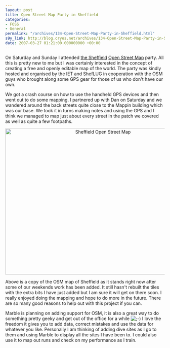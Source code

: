 ```yaml
---
layout: post
title: Open Street Map Party in Sheffield
categories:
- FOSS
- General
permalink: "/archives/134-Open-Street-Map-Party-in-Sheffield.html"
s9y_link: http://blog.cryos.net/archives/134-Open-Street-Map-Party-in-Sheffield.html
date: 2007-03-27 01:21:00.000000000 +00:00
---
```

<span><p>On Saturday and Sunday I attended <a href="http://wiki.openstreetmap.org/index.php/Sheffield">the Sheffield</a> <a href="http://www.openstreetmap.org/">Open Street Map</a> party. All this is pretty new to me but I was certainly interested in the concept of creating a free and openly editable map of the world. The party was kindly hosted and organised by the IET and ShefLUG in cooperation with the OSM guys who brought along some GPS gear for those of us who don't have our own.</p>

<p>We got a crash course on how to use the handheld GPS devices and then went out to do some mapping. I partnered up with Dan on Saturday and we wandered around the back streets quite close to the Mappin building which was our base. We took it in turns making notes and using the GPS and I think we managed to map just about every street in the patch we covered as well as quite a few footpaths.</p>

<center><img src="http://blog.cryos.net/uploads/OSMSheffield.png" width="602" height="460" alt="Sheffield Open Street Map" /></center>

<p>Above is a copy of the OSM map of Sheffield as it stands right now after some of our weekends work has been added. It still hasn't rebuilt the tiles with the extra bits I have just added but I am sure it will get on there soon. I really enjoyed doing the mapping and hope to do more in the future. There are so many good reasons to help out with this project if you can.</p>

<p>Marble is planning on adding support for OSM, it is also a great way to do something pretty geeky and get out of the office for a while <img src="http://blog.cryos.net/templates/default/img/emoticons/wink.png" alt=";-)" style="display: inline; vertical-align: bottom;" class="emoticon" /> I love the freedom it gives you to add data, correct mistakes and use the data for whatever you like. Personally I am thinking of adding dive sites as I go to them and using Marble to display all the sites I have been to. I could also use it to map out runs and check on my performance as I train.</p></span>
